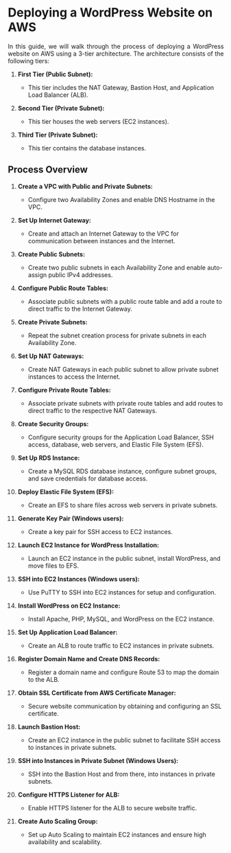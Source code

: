 # Deploying a WordPress Website on AWS

<p align="justify">In this guide, we will walk through the process of deploying a WordPress website on AWS using a 3-tier architecture. The architecture consists of the following tiers:</p>

1. **First Tier (Public Subnet):**
   - This tier includes the NAT Gateway, Bastion Host, and Application Load Balancer (ALB).

2. **Second Tier (Private Subnet):**
   - This tier houses the web servers (EC2 instances).

3. **Third Tier (Private Subnet):**
   - This tier contains the database instances.

## Process Overview

1. **Create a VPC with Public and Private Subnets:**
   - Configure two Availability Zones and enable DNS Hostname in the VPC.

2. **Set Up Internet Gateway:**
   - Create and attach an Internet Gateway to the VPC for communication between instances and the Internet.

3. **Create Public Subnets:**
   - Create two public subnets in each Availability Zone and enable auto-assign public IPv4 addresses.

4. **Configure Public Route Tables:**
   - Associate public subnets with a public route table and add a route to direct traffic to the Internet Gateway.

5. **Create Private Subnets:**
   - Repeat the subnet creation process for private subnets in each Availability Zone.

6. **Set Up NAT Gateways:**
   - Create NAT Gateways in each public subnet to allow private subnet instances to access the Internet.

7. **Configure Private Route Tables:**
   - Associate private subnets with private route tables and add routes to direct traffic to the respective NAT Gateways.

8. **Create Security Groups:**
   - Configure security groups for the Application Load Balancer, SSH access, database, web servers, and Elastic File System (EFS).

9. **Set Up RDS Instance:**
   - Create a MySQL RDS database instance, configure subnet groups, and save credentials for database access.

10. **Deploy Elastic File System (EFS):**
    - Create an EFS to share files across web servers in private subnets.

11. **Generate Key Pair (Windows users):**
    - Create a key pair for SSH access to EC2 instances.

12. **Launch EC2 Instance for WordPress Installation:**
    - Launch an EC2 instance in the public subnet, install WordPress, and move files to EFS.

13. **SSH into EC2 Instances (Windows users):**
    - Use PuTTY to SSH into EC2 instances for setup and configuration.

14. **Install WordPress on EC2 Instance:**
    - Install Apache, PHP, MySQL, and WordPress on the EC2 instance.

15. **Set Up Application Load Balancer:**
    - Create an ALB to route traffic to EC2 instances in private subnets.

16. **Register Domain Name and Create DNS Records:**
    - Register a domain name and configure Route 53 to map the domain to the ALB.

17. **Obtain SSL Certificate from AWS Certificate Manager:**
    - Secure website communication by obtaining and configuring an SSL certificate.

18. **Launch Bastion Host:**
    - Create an EC2 instance in the public subnet to facilitate SSH access to instances in private subnets.

19. **SSH into Instances in Private Subnet (Windows Users):**
    - SSH into the Bastion Host and from there, into instances in private subnets.

20. **Configure HTTPS Listener for ALB:**
    - Enable HTTPS listener for the ALB to secure website traffic.

21. **Create Auto Scaling Group:**
    - Set up Auto Scaling to maintain EC2 instances and ensure high availability and scalability.
